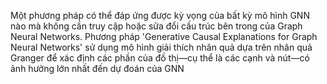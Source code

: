 Một phương pháp có thể đáp ứng được kỳ vọng của bất kỳ mô hình GNN nào mà không cần truy cập hoặc sửa đổi cấu trúc bên trong của Graph Neural Networks. Phương pháp 'Generative Causal Explanations for Graph Neural Networks' sử dụng mô hình giải thích nhân quả dựa trên nhân quả Granger để xác định các phần của đồ thị—cụ thể là các cạnh và nút—có ảnh hưởng lớn nhất đến dự đoán của GNN
